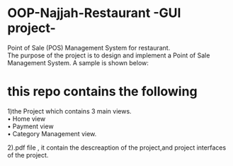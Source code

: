 # OOP-Najjah-Restaurant -GUI project-
Point of Sale (POS) Management System for restaurant.  
The purpose of the project is to design and implement a Point of Sale Management System. A
sample is shown below:

# this repo contains the following  
1)the Project which contains 3 main views.  
    • Home view  
    • Payment view  
    • Category Management view.  

2).pdf file , it contain the descreaption of the project,and project interfaces of the project.
  

